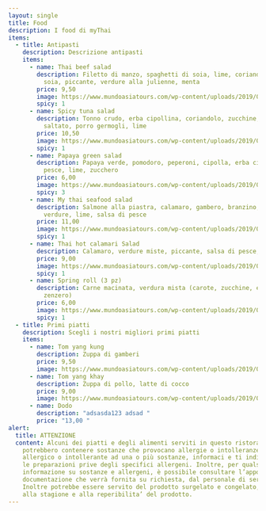 ```yaml
---
layout: single
title: Food
description: I food di myThai
items:
  - title: Antipasti
    description: Descrizione antipasti
    items:
      - name: Thai beef salad
        description: Filetto di manzo, spaghetti di soia, lime, coriandolo, salsa di
          soia, piccante, verdure alla julienne, menta
        price: 9,50
        image: https://www.mundoasiatours.com/wp-content/uploads/2019/05/Thai-food-Tom-Yam-Kung.jpg
        spicy: 1
      - name: Spicy tuna salad
        description: Tonno crudo, erba cipollina, coriandolo, zucchine, pendolini, riso
          saltato, porro germogli, lime
        price: 10,50
        image: https://www.mundoasiatours.com/wp-content/uploads/2019/05/Thai-food-Tom-Yam-Kung.jpg
        spicy: 1
      - name: Papaya green salad
        description: Papaya verde, pomodoro, peperoni, cipolla, erba cipollina, salsa di
          pesce, lime, zucchero
        price: 6,00
        image: https://www.mundoasiatours.com/wp-content/uploads/2019/05/Thai-food-Tom-Yam-Kung.jpg
        spicy: 3
      - name: My thai seafood salad
        description: Salmone alla piastra, calamaro, gambero, branzino, misto di
          verdure, lime, salsa di pesce
        price: 11,00
        image: https://www.mundoasiatours.com/wp-content/uploads/2019/05/Thai-food-Tom-Yam-Kung.jpg
        spicy: 1
      - name: Thai hot calamari Salad
        description: Calamaro, verdure miste, piccante, salsa di pesce, lime
        price: 9,00
        image: https://www.mundoasiatours.com/wp-content/uploads/2019/05/Thai-food-Tom-Yam-Kung.jpg
        spicy: 1
      - name: Spring roll (3 pz)
        description: Carne macinata, verdura mista (carote, zucchine, erba cipollina,
          zenzero)
        price: 6,00
        image: https://www.mundoasiatours.com/wp-content/uploads/2019/05/Thai-food-Tom-Yam-Kung.jpg
        spicy: 1
  - title: Primi piatti
    description: Scegli i nostri migliori primi piatti
    items:
      - name: Tom yang kung
        description: Zuppa di gamberi
        price: 9,50
        image: https://www.mundoasiatours.com/wp-content/uploads/2019/05/Thai-food-Tom-Yam-Kung.jpg
      - name: Tom yang khay
        description: Zuppa di pollo, latte di cocco
        price: 9,00
        image: https://www.mundoasiatours.com/wp-content/uploads/2019/05/Thai-food-Tom-Yam-Kung.jpg
      - name: Dodo
        description: "adsasda123 adsad "
        price: "13,00 "
alert:
  title: ATTENZIONE
  content: Alcuni dei piatti e degli alimenti serviti in questo ristorante
    potrebbero contenere sostanze che provocano allergie o intolleranze. Se sei
    allergico o intollerante ad una o più sostanze, informaci e ti indicheremo
    le preparazioni prive degli specifici allergeni. Inoltre, per qualsiasi
    informazione su sostanze e allergeni, è possibile consultare l’apposita
    documentazione che verrà fornita su richiesta, dal personale di servizio.
    Inoltre potrebbe essere servito del prodotto surgelato e congelato, in base
    alla stagione e alla reperibilita’ del prodotto.
---
```

